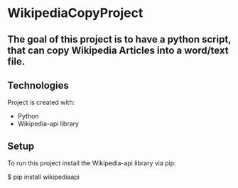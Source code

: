 # WikipediaCopyProject

## The goal of this project is to have a python script, that can copy Wikipedia Articles into a word/text file.

## Technologies
Project is created with:

* Python
* Wikipedia-api library

## Setup
To run this project install the Wikipedia-api library via pip:

$ pip install wikipediaapi

